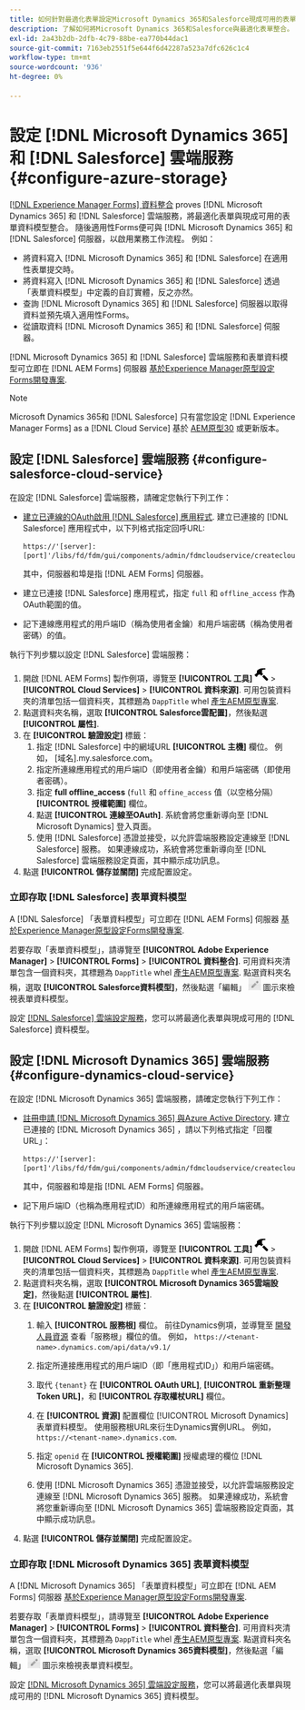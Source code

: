 ```yaml
---
title: 如何針對最適化表單設定Microsoft Dynamics 365和Salesforce現成可用的表單資料模型？
description: 了解如何將Microsoft Dynamics 365和Salesforce與最適化表單整合。
exl-id: 2a43b2db-2dfb-4c79-88be-ea770b44dac1
source-git-commit: 7163eb2551f5e644f6d42287a523a7dfc626c1c4
workflow-type: tm+mt
source-wordcount: '936'
ht-degree: 0%

---
```


# 設定 [!DNL Microsoft Dynamics 365] 和 [!DNL Salesforce] 雲端服務 {#configure-azure-storage}

[[!DNL Experience Manager Forms] 資料整合](data-integration.md) proves [!DNL Microsoft Dynamics 365] 和 [!DNL Salesforce] 雲端服務，將最適化表單與現成可用的表單資料模型整合。 隨後適用性Forms便可與 [!DNL Microsoft Dynamics 365] 和 [!DNL Salesforce] 伺服器，以啟用業務工作流程。 例如：

* 將資料寫入 [!DNL Microsoft Dynamics 365] 和 [!DNL Salesforce] 在適用性表單提交時。
* 將資料寫入 [!DNL Microsoft Dynamics 365] 和 [!DNL Salesforce] 透過「表單資料模型」中定義的自訂實體，反之亦然。
* 查詢 [!DNL Microsoft Dynamics 365] 和 [!DNL Salesforce] 伺服器以取得資料並預先填入適用性Forms。
* 從讀取資料 [!DNL Microsoft Dynamics 365] 和 [!DNL Salesforce] 伺服器。

[!DNL Microsoft Dynamics 365] 和 [!DNL Salesforce] 雲端服務和表單資料模型可立即在 [!DNL AEM Forms] 伺服器 [基於Experience Manager原型設定Forms開發專案](setup-local-development-environment.md##forms-cloud-service-local-development-environment).

>[!NOTE]
>
>Microsoft Dynamics 365和 [!DNL Salesforce] 只有當您設定 [!DNL Experience Manager Forms] as a [!DNL Cloud Service] 基於 [AEM原型30](https://github.com/adobe/aem-project-archetype/releases/tag/aem-project-archetype-30) 或更新版本。

## 設定 [!DNL Salesforce] 雲端服務 {#configure-salesforce-cloud-service}

在設定 [!DNL Salesforce] 雲端服務，請確定您執行下列工作：

* [建立已連線的OAuth啟用 [!DNL Salesforce] 應用程式](https://help.salesforce.com/s/articleView?id=sf.connected_app_create_api_integration.htm&amp;type=5). 建立已連接的 [!DNL Salesforce] 應用程式中，以下列格式指定回呼URL:

   ```
   https://'[server]:[port]'/libs/fd/fdm/gui/components/admin/fdmcloudservice/createcloudconfigwizard/cloudservices.html
   ```

   其中，伺服器和埠是指 [!DNL AEM Forms] 伺服器。

* 建立已連接 [!DNL Salesforce] 應用程式，指定 `full` 和 `offline_access` 作為OAuth範圍的值。

* 記下連線應用程式的用戶端ID（稱為使用者金鑰）和用戶端密碼（稱為使用者密碼）的值。

執行下列步驟以設定 [!DNL Salesforce] 雲端服務：

1. 開啟 [!DNL AEM Forms] 製作例項，導覽至 **[!UICONTROL 工具]** ![錘](assets/hammer.png) > **[!UICONTROL Cloud Services]** > **[!UICONTROL 資料來源]**. 可用包裝資料夾的清單包括一個資料夾，其標題為 `DappTitle`  whel [產生AEM原型專案](setup-local-development-environment.md##forms-cloud-service-local-development-environment).
1. 點選資料夾名稱，選取 **[!UICONTROL Salesforce雲配置]**，然後點選 **[!UICONTROL 屬性]**.
1. 在 **[!UICONTROL 驗證設定]** 標籤：
   1. 指定 [!DNL Salesforce] 中的網域URL **[!UICONTROL 主機]** 欄位。 例如， [域名].my.salesforce.com。
   1. 指定所連線應用程式的用戶端ID（即使用者金鑰）和用戶端密碼（即使用者密碼）。
   1. 指定 **full offline_access** (`full` 和 `offine_access` 值（以空格分隔） **[!UICONTROL 授權範圍]** 欄位。
   1. 點選 **[!UICONTROL 連線至OAuth]**. 系統會將您重新導向至 [!DNL Microsoft Dynamics] 登入頁面。
   1. 使用 [!DNL Salesforce] 憑證並接受，以允許雲端服務設定連線至 [!DNL Salesforce] 服務。 如果連線成功，系統會將您重新導向至 [!DNL Salesforce] 雲端服務設定頁面，其中顯示成功訊息。
1. 點選 **[!UICONTROL 儲存並關閉]** 完成配置設定。

### 立即存取 [!DNL Salesforce] 表單資料模型

A [!DNL Salesforce] 「表單資料模型」可立即在 [!DNL AEM Forms] 伺服器 [基於Experience Manager原型設定Forms開發專案](setup-local-development-environment.md##forms-cloud-service-local-development-environment).

若要存取「表單資料模型」，請導覽至 **[!UICONTROL Adobe Experience Manager]** > **[!UICONTROL Forms]** > **[!UICONTROL 資料整合]**. 可用資料夾清單包含一個資料夾，其標題為 `DappTitle`  whel [產生AEM原型專案](setup-local-development-environment.md##forms-cloud-service-local-development-environment). 點選資料夾名稱，選取 **[!UICONTROL Salesforce資料模型]**，然後點選「編輯」 ![編輯](assets/edit.png) 圖示來檢視表單資料模型。

設定 [[!DNL Salesforce] 雲端設定服務](#configure-salesforce-cloud-service)，您可以將最適化表單與現成可用的 [!DNL Salesforce] 資料模型。

## 設定 [!DNL Microsoft Dynamics 365] 雲端服務 {#configure-dynamics-cloud-service}

在設定 [!DNL Microsoft Dynamics 365] 雲端服務，請確定您執行下列工作：

* [註冊申請 [!DNL Microsoft Dynamics 365] 與Azure Active Directory](https://docs.microsoft.com/en-us/powerapps/developer/data-platform/walkthrough-register-app-azure-active-directory). 建立已連接的 [!DNL Microsoft Dynamics 365] ，請以下列格式指定「回覆URL」：

   ```
   https://'[server]:[port]'/libs/fd/fdm/gui/components/admin/fdmcloudservice/createcloudconfigwizard/cloudservices.html
   ```

   其中，伺服器和埠是指 [!DNL AEM Forms] 伺服器。

* 記下用戶端ID（也稱為應用程式ID）和所連線應用程式的用戶端密碼。

執行下列步驟以設定 [!DNL Microsoft Dynamics 365] 雲端服務：

1. 開啟 [!DNL AEM Forms] 製作例項，導覽至 **[!UICONTROL 工具]** ![錘](assets/hammer.png) > **[!UICONTROL Cloud Services]** > **[!UICONTROL 資料來源]**. 可用包裝資料夾的清單包括一個資料夾，其標題為 `DappTitle`  whel [產生AEM原型專案](setup-local-development-environment.md##forms-cloud-service-local-development-environment).
1. 點選資料夾名稱，選取 **[!UICONTROL Microsoft Dynamics 365雲端設定]**，然後點選 **[!UICONTROL 屬性]**.
1. 在 **[!UICONTROL 驗證設定]** 標籤：
   1. 輸入 **[!UICONTROL 服務根]** 欄位。 前往Dynamics例項，並導覽至 [開發人員資源](https://docs.microsoft.com/en-us/powerapps/developer/data-platform/view-download-developer-resources) 查看「服務根」欄位的值。 例如， `https://<tenant-name>.dynamics.com/api/data/v9.1/`
   1. 指定所連接應用程式的用戶端ID（即「應用程式ID」）和用戶端密碼。
   1. 取代 `{tenant}` 在 **[!UICONTROL OAuth URL]**, **[!UICONTROL 重新整理Token URL]**，和 **[!UICONTROL 存取權杖URL]** 欄位。
   1. 在 **[!UICONTROL 資源]** 配置欄位 [!UICONTROL Microsoft Dynamics] 表單資料模型。 使用服務根URL來衍生Dynamics實例URL。 例如， `https://<tenant-name>.dynamics.com`.

   1. 指定 `openid` 在 **[!UICONTROL 授權範圍]** 授權處理的欄位 [!DNL Microsoft Dynamics 365].
   1. 使用 [!DNL Microsoft Dynamics 365] 憑證並接受，以允許雲端服務設定連線至 [!DNL Microsoft Dynamics 365] 服務。 如果連線成功，系統會將您重新導向至 [!DNL Microsoft Dynamics 365] 雲端服務設定頁面，其中顯示成功訊息。
1. 點選 **[!UICONTROL 儲存並關閉]** 完成配置設定。

### 立即存取 [!DNL Microsoft Dynamics 365] 表單資料模型

A [!DNL Microsoft Dynamics 365] 「表單資料模型」可立即在 [!DNL AEM Forms] 伺服器 [基於Experience Manager原型設定Forms開發專案](setup-local-development-environment.md##forms-cloud-service-local-development-environment).

若要存取「表單資料模型」，請導覽至 **[!UICONTROL Adobe Experience Manager]** > **[!UICONTROL Forms]** > **[!UICONTROL 資料整合]**. 可用資料夾清單包含一個資料夾，其標題為 `DappTitle`  whel [產生AEM原型專案](setup-local-development-environment.md##forms-cloud-service-local-development-environment). 點選資料夾名稱，選取 **[!UICONTROL Microsoft Dynamics 365資料模型]**，然後點選「編輯」 ![編輯](assets/edit.png) 圖示來檢視表單資料模型。

設定 [[!DNL Microsoft Dynamics 365] 雲端設定服務](#configure-dynamics-cloud-service)，您可以將最適化表單與現成可用的 [!DNL Microsoft Dynamics 365] 資料模型。
